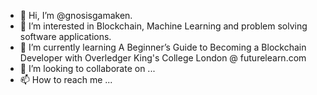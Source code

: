- 👋 Hi, I’m @gnosisgamaken.
- 👀 I’m interested in Blockchain, Machine Learning and problem solving software applications.
- 🌱 I’m currently learning A Beginner’s Guide to Becoming a Blockchain Developer with Overledger King's College London @ futurelearn.com
- 💞️ I’m looking to collaborate on ...
- 📫 How to reach me ...

<!---
gnosisgamaken/gnosisgamaken is a ✨ special ✨ repository because its `README.md` (this file) appears on your GitHub profile.
You can click the Preview link to take a look at your changes.
--->
